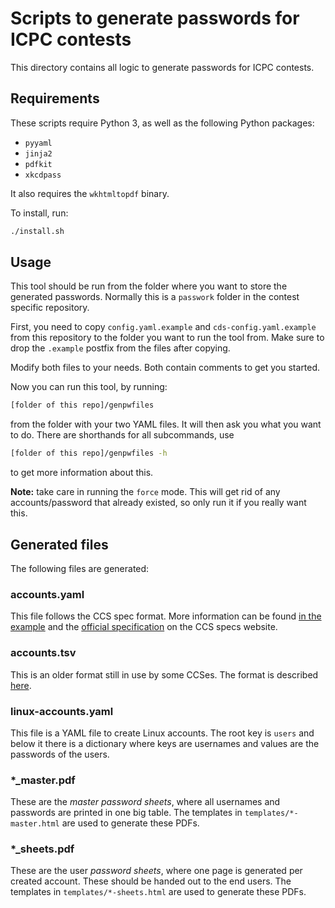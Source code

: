 # Scripts to generate passwords for ICPC contests

This directory contains all logic to generate passwords for ICPC contests.

## Requirements

These scripts require Python 3, as well as the following Python packages:

* `pyyaml`
* `jinja2`
* `pdfkit`
* `xkcdpass`

It also requires the `wkhtmltopdf` binary.

To install, run:

```bash
./install.sh
```

## Usage

This tool should be run from the folder where you want to store the generated passwords.
Normally this is a `passwork` folder in the contest specific repository.

First, you need to copy `config.yaml.example` and `cds-config.yaml.example` from this repository to the folder you want
to run the tool from.
Make sure to drop the `.example` postfix from the files after copying.

Modify both files to your needs. Both contain comments to get you started.

Now you can run this tool, by running:

```bash
[folder of this repo]/genpwfiles
```

from the folder with your two YAML files. It will then ask you what you want to do.
There are shorthands for all subcommands, use

```bash
[folder of this repo]/genpwfiles -h
```

to get more information about this.

**Note:** take care in running the `force` mode. This will get rid of any accounts/password that already existed, so
only run it if you really want this.

## Generated files

The following files are generated:

### accounts.yaml

This file follows the CCS spec format. More information can be
found [in the example](https://ccs-specs.icpc.io/draft/contest_package#accountsyaml) and
the [official specification](https://ccs-specs.icpc.io/draft/contest_api#accounts) on the CCS specs website.

### accounts.tsv

This is an older format still in use by some CCSes.
The format is described [here](https://ccs-specs.icpc.io/2020-03/ccs_system_requirements#accountstsv).

### linux-accounts.yaml

This file is a YAML file to create Linux accounts. The root key is `users` and below it there is a dictionary where keys
are usernames and values are the passwords of the users.

### *_master.pdf

These are the _master password sheets_, where all usernames and passwords are printed in one big table.
The templates in `templates/*-master.html` are used to generate these PDFs.

### *_sheets.pdf

These are the user _password sheets_, where one page is generated per created account.
These should be handed out to the end users.
The templates in `templates/*-sheets.html` are used to generate these PDFs.
